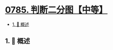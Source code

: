 # [0785. 判断二分图【中等】](https://github.com/tnotesjs/TNotes.leetcode/tree/main/notes/0785.%20%E5%88%A4%E6%96%AD%E4%BA%8C%E5%88%86%E5%9B%BE%E3%80%90%E4%B8%AD%E7%AD%89%E3%80%91)

<!-- region:toc -->

- [1. 📝 概述](#1--概述)

<!-- endregion:toc -->

## 1. 📝 概述
